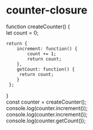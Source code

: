 # counter-closure
function createCounter() {  
    let count = 0; 

    return {  
        increment: function() {  
            count += 1; 
            return count;  
        },  
        getCount: function() {  
         return count; 
        }  
     };  
}  
const counter = createCounter();  
console.log(counter.increment());   
console.log(counter.increment());  
console.log(counter.getCount()); 
